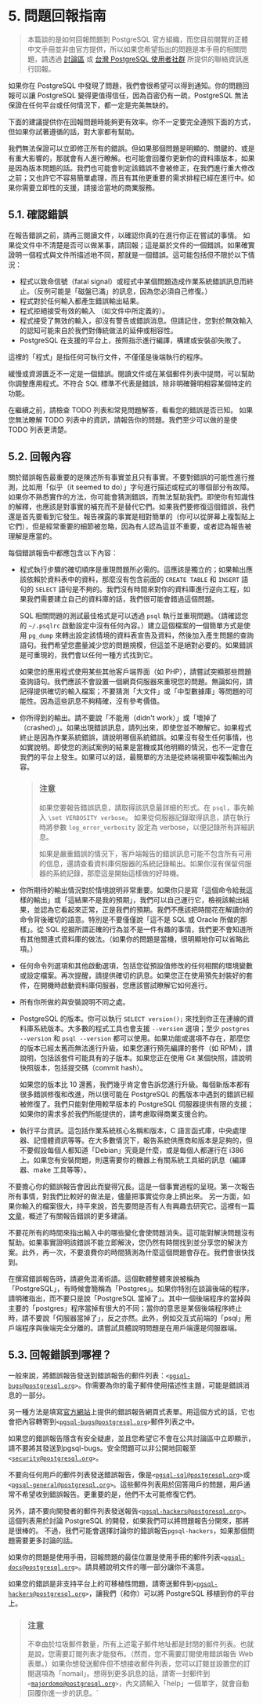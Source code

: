 # 5. 問題回報指南

> 本篇談的是如何回報問題到 PostgreSQL 官方組織，而您目前閱覽的正體中文手冊並非由官方提供，所以如果您希望指出的問題是本手冊的相關問題，請透過 [討論區](https://www.gitbook.com/book/pgsql-tw/documents/discussions) 或 [台灣 PostgreSQL 使用者社群](https://pgsql-tw.github.io) 所提供的聯絡資訊進行回報。

如果你在 PostgreSQL 中發現了問題，我們會很希望可以得到通知。你的問題回報可以讓 PostgreSQL 變得更值得信任，因為百密仍有一疏，PostgreSQL 無法保證在任何平台或任何情況下，都一定是完美無缺的。

下面的建議提供你在回報問題時能夠更有效率。你不一定要完全遵照下面的方式，但如果你試著遵循的話，對大家都有幫助。

我們無法保證可以立即修正所有的錯誤。但如果那個問題是明顯的、關鍵的、或是有重大影響的，那就會有人進行瞭解。也可能會回覆你更新你的資料庫版本，如果是因為版本問題的話。我們也可能會判定該錯誤不會被修正，在我們進行重大修改之前；又也許它不容易簡單處理，而且有其他更重要的需求排程已經在進行中。如果你需要立即性的支援，請接洽當地的商業服務。

## 5.1. 確認錯誤

在報告錯誤之前，請再三閱讀文件，以確認你真的在進行你正在嘗試的事情。 如果從文件中不清楚是否可以做某事，請回報；這是屬於文件的一個錯誤。如果確實證明一個程式與文件所描述地不同，那就是一個錯誤。這可能包括但不限於以下情況：

* 程式以致命信號（fatal signal）或程式中某個問題造成作業系統錯誤訊息而終止。（反例可能是「磁盤已滿」的訊息，因為您必須自己修復。）
* 程式對於任何輸入都產生錯誤輸出結果。
* 程式拒絕接受有效的輸入 （如文件中所定義的）。
* 程式接受了無效的輸入，卻沒有警告或錯誤消息。但請記住，您對於無效輸入的認知可能來自於我們對傳統做法的延伸或相容性。
* PostgreSQL 在支援的平台上，按照指示進行編譯，構建或安裝卻失敗了。

這裡的「程式」是指任何可執行文件，不僅僅是後端執行的程序。

緩慢或資源匱乏不一定是一個錯誤。閱讀文件或在某個郵件列表中提問，可以幫助你調整應用程式。不符合 SQL 標準不代表是錯誤，除非明確聲明相容某個特定的功能。

在繼續之前，請檢查 TODO 列表和常見問題解答，看看您的錯誤是否已知。 如果您無法瞭解 TODO 列表中的資訊，請報告你的問題。我們至少可以做的是使 TODO 列表更清楚。

## 5.2. 回報內容

關於錯誤報告最重要的是陳述所有事實並且只有事實。不要對錯誤的可能性進行推測，比如用「似乎（it seemed to do）」字句進行描述或程式的哪個部分有故障。如果你不熟悉實作的方法，你可能會猜測錯誤，而無法幫助我們。即使你有知識性的解釋，也應該是對事實的補充而不是替代它們。如果我們要修復這個錯誤，我們還是首先要看到它發生。報告裸露的事實是相對簡單的（你可以從屏幕上複製貼上它們），但是經常重要的細節被忽略，因為有人認為這並不重要，或者認為報告被理解是應當的。

每個錯誤報告中都應包含以下內容：

*   程式執行步驟的確切順序是重現問題所必需的。這應該是獨立的；如果輸出應該依賴於資料表中的資料，那麼沒有包含前面的 `CREATE TABLE` 和 `INSERT` 語句的 `SELECT` 語句是不夠的。我們沒有時間來對你的資料庫進行逆向工程，如果我們需要建立自己的資料庫的話，我們很可能會錯過這個問題。

    SQL 相關問題的測試最佳格式是可以透過 `psql` 執行並重現問題。（請確認您的 `~/.psqlrc` 啟動設定中沒有任何內容。）建立這個檔案的一個簡單方式是使用 `pg_dump` 來轉出設定該情境的資料表宣告及資料，然後加入產生問題的查詢語句。我們希望您盡量減少您的問題規模，但這並不是絕對必要的。如果錯誤是可重現的，我們會以任何一種方式找到它。

    如果您的應用程式使用某些其他客戶端界面（如 PHP），請嘗試突顯那些問題查詢語句。我們應該不會設置一個網頁伺服器來重現您的問題。無論如何，請記得提供確切的輸入檔案；不要猜測「大文件」或「中型數據庫」等問題的可能性。因為這些訊息不夠精確，沒有參考價值。
*   你所得到的輸出。請不要說「不能用（didn't work）」或「壞掉了（crashed）」。如果出現錯誤訊息，請列出來，即使您並不瞭解它。如果程式終止是因為作業系統錯誤，請說明哪個系統錯誤。如果沒有發生任何事情，也如實說明。即使您的測試案例的結果是當機或其他明顯的情況，也不一定會在我們的平台上發生。如果可以的話，最簡單的方法是從終端視窗中複製輸出內容。

    > ### 注意
    >
    > 如果您要報告錯誤訊息，請取得該訊息最詳細的形式。在 `psql`，事先輸入 `\set VERBOSITY verbose`。 如果從伺服器記錄取得訊息，請在執行時將參數 `log_error_verbosity` 設定為 verbose，以便記錄所有詳細訊息。
    >
    > 如果是嚴重錯誤的情況下，客戶端報告的錯誤訊息可能不包含所有可用的信息，還請查看資料庫伺服器的系統記錄輸出。如果你沒有保留伺服器的系統記錄，那麼這是開始這樣做的好時機。
* 你所期待的輸出情況對於情境說明非常重要。如果你只是寫「這個命令給我這樣的輸出」或「這結果不是我的預期」，我們可以自己運行它，檢視該輸出結果，並認為它看起來正常，正是我們的預期。我們不應該把時間花在解讀你的命令背後確切的語意。特別是不要僅僅說「這不是 SQL 或 Oracle 所做的那樣」。從 SQL 挖掘所謂正確的行為並不是一件有趣的事情，我們更不會知道所有其他關連式資料庫的做法。（如果你的問題是當機，很明顯地你可以省略此項。）
* 任何命令列選項和其他啟動選項，包括您從預設值修改的任何相關的環境變數或設定檔案。再次提醒，請提供確切的訊息。如果您正在使用預先封裝好的套件，在開機時啟動資料庫伺服器，您應該嘗試瞭解它如何進行。
* 所有你所做的與安裝說明不同之處。
*   PostgreSQL 的版本。你可以執行 `SELECT version();` 來找到你正在連線的資料庫系統版本。大多數的程式工具也會支援 `--version` 選項；至少 `postgres --version` 和 `psql --version` 都可以使用。如果功能或選項不存在，那麼您的版本已經太舊而無法進行升級。如果您運行預先編譯的套件（如 RPM），請說明，包括該套件可能具有的子版本。如果您正在使用 Git 某個快照，請說明快照版本，包括提交碼（commit hash）。

    如果您的版本比 10 還舊，我們幾乎肯定會告訴您進行升級。每個新版本都有很多錯誤修復和改進，所以很可能在 PostgreSQL 的舊版本中遇到的錯誤已經被修復了。我們只能對使用較早版本的 PostgreSQL 伺服器提供有限的支援；如果你的需求多於我們所能提供的，請考慮取得商業支援合約。
* 執行平台資訊。這包括作業系統核心名稱和版本，C 語言函式庫，中央處理器、記憶體資訊等等。在大多數情況下，報告系統供應商和版本是足夠的，但不要假設每個人都知道「Debian」究竟是什麼，或是每個人都運行在 i386 上。如果您有安裝問題，則還需要你的機器上有關系統工具組的訊息（編譯器、make 工具等等）。

不要擔心你的錯誤報告會因此而變得冗長。這是一個事實過程的呈現。第一次報告所有事情，對我們比較好的做法是，儘量把事實從你身上擠出來。 另一方面，如果你輸入的檔案很大，持平來說，首先要問是否有人有興趣去研究它。這裡有一篇 [文章](http://www.chiark.greenend.org.uk/\~sgtatham/bugs.html)，概述了有關報告錯誤的更多建議。

不要花所有的時間來指出輸入中的哪些變化會使問題消失。這可能對解決問題沒有幫助。如果事實證明該錯誤不能立即解決，您仍然有時間找到並分享您的解決方案。此外，再一次，不要浪費你的時間猜測為什麼這個問題會存在。我們會很快找到。

在撰寫錯誤報告時，請避免混淆術語。這個軟體整體來說被稱為「PostgreSQL」，有時候會簡稱為「Postgres」。如果你特別在談論後端的程序，請明確指出，而不要只是說「PostgreSQL 當掉了」。其中一個後端程序的當掉與主要的「postgres」程序當掉有很大的不同；當你的意思是某個後端程序終止時，請不要說「伺服器當掉了」，反之亦然。此外，例如交互式前端的「psql」用戶端程序與後端完全分離的。請嘗試具體說明問題是在用戶端還是伺服器端。

## 5.3. 回報錯誤到哪裡？

一般來說，將錯誤報告發送到錯誤報告的郵件列表：`<`[`pgsql-bugs@postgresql.org`](mailto:pgsql-bugs@postgresql.org)`>`。你需要為你的電子郵件使用描述性主題，可能是錯誤消息的一部分。

另一種方法是填寫[官方網站](http://www.postgresql.org)上提供的錯誤報告網頁式表單。用這個方式的話，它也會把內容轉寄到`<`[`pgsql-bugs@postgresql.org`](mailto:pgsql-bugs@postgresql.org)`>`郵件列表之中。

如果您的錯誤報告隱含有安全疑慮，並且您希望它不會在公共討論區中立即顯示，請不要將其發送到pgsql-bugs。安全問題可以非公開地回報至`<`[`security@postgresql.org`](mailto:security@postgresql.org)`>`。

不要向任何用戶的郵件列表發送錯誤報告，像是`<`[`pgsql-sql@postgresql.org`](mailto:pgsql-sql@postgresql.org)`>`或`<`[`pgsql-general@postgresql.org`](mailto:pgsql-general@postgresql.org)`>`。這些郵件列表用於回答用戶的問題，用戶通常不希望收到錯誤報告。更重要的是，他們不太可能修復它們。

另外，請不要向開發者的郵件列表發送報告`<`[`pgsql-hackers@postgresql.org`](mailto:pgsql-hackers@postgresql.org)`>`。這個列表用於討論 PostgreSQL 的開發，如果我們可以將問題報告分開來，那將是很棒的。 不過，我們可能會選擇討論你的錯誤報告`pgsql-hackers`，如果那個問題需要更多討論的話。

如果你的問題是使用手冊，回報問題的最佳位置是使用手冊的郵件列表`<`[`pgsql-docs@postgresql.org`](mailto:pgsql-docs@postgresql.org)`>`。請具體說明文件的哪一部分讓你不滿意。

如果您的錯誤是非支持平台上的可移植性問題，請寄送郵件到`<`[`pgsql-hackers@postgresql.org`](mailto:pgsql-hackers@postgresql.org)`>`，讓我們（和你）可以將 PostgreSQL 移植到你的平台上。

> ### 注意
>
> 不幸由於垃圾郵件數量，所有上述電子郵件地址都是封閉的郵件列表。也就是說，您需要訂閱列表才能發布。（然而，您不需要訂閱使用錯誤報告 Web 表單。）如果你想發送郵件但不想接收郵件列表，您可以訂閱並設置您的訂閱選項為「nomail」。想得到更多訊息的話，請寄一封郵件到 `<`[`majordomo@postgresql.org`](mailto:majordomo@postgresql.org)`>`，內文請輸入「help」一個單字，就會自動回覆你進一步的訊息。\`
